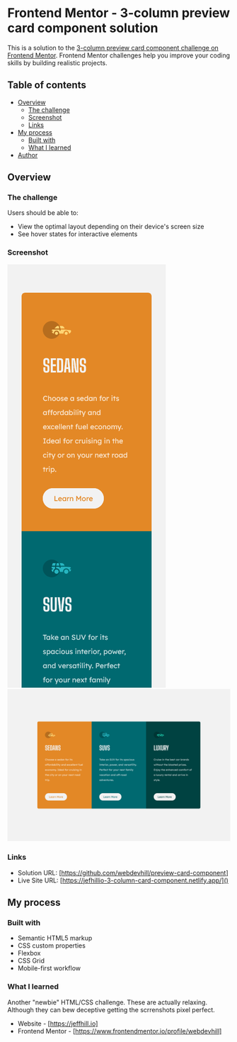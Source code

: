 # Frontend Mentor - 3-column preview card component solution

This is a solution to the [3-column preview card component challenge on Frontend Mentor](https://www.frontendmentor.io/challenges/3column-preview-card-component-pH92eAR2-). Frontend Mentor challenges help you improve your coding skills by building realistic projects.

## Table of contents

- [Overview](#overview)
  - [The challenge](#the-challenge)
  - [Screenshot](#screenshot)
  - [Links](#links)
- [My process](#my-process)
  - [Built with](#built-with)
  - [What I learned](#what-i-learned)
- [Author](#author)

## Overview

### The challenge

Users should be able to:

- View the optimal layout depending on their device's screen size
- See hover states for interactive elements

### Screenshot

![](./images/3-column%20preview%20card%20component-Mobile-375px-.png)
![](./images/3-column%20preview%20card%20component-1440px-.png)

### Links

- Solution URL: [https://github.com/webdevhill/preview-card-component]
- Live Site URL: [https://jefhillio-3-column-card-component.netlify.app/]()

## My process

### Built with

- Semantic HTML5 markup
- CSS custom properties
- Flexbox
- CSS Grid
- Mobile-first workflow

### What I learned

Another "newbie" HTML/CSS challenge. These are actually relaxing. Although
they can bew deceptive getting the scrrenshots pixel perfect.

- Website - [https://jeffhill.io]
- Frontend Mentor - [https://www.frontendmentor.io/profile/webdevhill]
